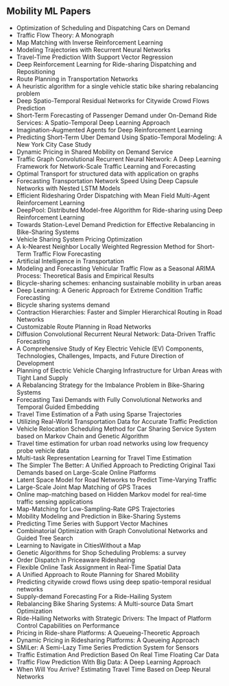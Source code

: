 <h2> Mobility ML Papers </h2>



<ul>

                             

 <li><a target="_blank" href="https://github.com/manjunath5496/Mobility-ML-Papers/blob/master/mo(1).pdf" style="text-decoration:none;">Optimization of Scheduling and Dispatching Cars on Demand</a></li>

 <li><a target="_blank" href="https://github.com/manjunath5496/Mobility-ML-Papers/blob/master/mo(2).pdf" style="text-decoration:none;">Traffic Flow Theory:
A Monograph</a></li>

<li><a target="_blank" href="https://github.com/manjunath5496/Mobility-ML-Papers/blob/master/mo(3).pdf" style="text-decoration:none;">Map Matching with Inverse Reinforcement Learning</a></li>
 <li><a target="_blank" href="https://github.com/manjunath5496/Mobility-ML-Papers/blob/master/mo(4).pdf" style="text-decoration:none;">Modeling Trajectories with Recurrent Neural Networks</a></li>                              
<li><a target="_blank" href="https://github.com/manjunath5496/Mobility-ML-Papers/blob/master/mo(5).pdf" style="text-decoration:none;">Travel-Time Prediction With Support
Vector Regression</a></li>
<li><a target="_blank" href="https://github.com/manjunath5496/Mobility-ML-Papers/blob/master/mo(6).pdf" style="text-decoration:none;">Deep Reinforcement Learning for Ride-sharing Dispatching and Repositioning</a></li>
 <li><a target="_blank" href="https://github.com/manjunath5496/Mobility-ML-Papers/blob/master/mo(7).pdf" style="text-decoration:none;">Route Planning in Transportation Networks</a></li>

 <li><a target="_blank" href="https://github.com/manjunath5496/Mobility-ML-Papers/blob/master/mo(8).pdf" style="text-decoration:none;"> A heuristic algorithm for a single vehicle static bike sharing rebalancing problem </a></li>
   <li><a target="_blank" href="https://github.com/manjunath5496/Mobility-ML-Papers/blob/master/mo(9).pdf" style="text-decoration:none;">Deep Spatio-Temporal Residual Networks for Citywide Crowd Flows Prediction</a></li>
  
   
 <li><a target="_blank" href="https://github.com/manjunath5496/Mobility-ML-Papers/blob/master/mo(10).pdf" style="text-decoration:none;">Short-Term Forecasting of Passenger Demand under On-Demand Ride Services: A Spatio-Temporal Deep Learning Approach</a></li>                              
<li><a target="_blank" href="https://github.com/manjunath5496/Mobility-ML-Papers/blob/master/mo(11).pdf" style="text-decoration:none;">Imagination-Augmented Agents
for Deep Reinforcement Learning</a></li>
<li><a target="_blank" href="https://github.com/manjunath5496/Mobility-ML-Papers/blob/master/mo(12).pdf" style="text-decoration:none;">Predicting Short-Term Uber Demand Using Spatio-Temporal Modeling: A New York City Case Study</a></li>
<li><a target="_blank" href="https://github.com/manjunath5496/Mobility-ML-Papers/blob/master/mo(13).pdf" style="text-decoration:none;">Dynamic Pricing in Shared Mobility on Demand Service</a></li>

<li><a target="_blank" href="https://github.com/manjunath5496/Mobility-ML-Papers/blob/master/mo(14).pdf" style="text-decoration:none;">Traffic Graph Convolutional Recurrent Neural Network: A Deep Learning Framework for Network-Scale Traffic Learning and Forecasting</a></li>
                              
<li><a target="_blank" href="https://github.com/manjunath5496/Mobility-ML-Papers/blob/master/mo(15).pdf" style="text-decoration:none;">Optimal Transport for structured data with application on graphs</a></li>

<li><a target="_blank" href="https://github.com/manjunath5496/Mobility-ML-Papers/blob/master/mo(16).pdf" style="text-decoration:none;">Forecasting Transportation Network Speed Using Deep Capsule Networks with Nested LSTM Models</a></li>

  <li><a target="_blank" href="https://github.com/manjunath5496/Mobility-ML-Papers/blob/master/mo(17).pdf" style="text-decoration:none;">Efficient Ridesharing Order Dispatching with Mean Field Multi-Agent Reinforcement Learning</a></li>   
  
<li><a target="_blank" href="https://github.com/manjunath5496/Mobility-ML-Papers/blob/master/mo(18).pdf" style="text-decoration:none;">DeepPool: Distributed Model-free Algorithm for Ride-sharing using Deep Reinforcement Learning</a></li> 

  
<li><a target="_blank" href="https://github.com/manjunath5496/Mobility-ML-Papers/blob/master/mo(19).pdf" style="text-decoration:none;">Towards Station-Level Demand Prediction for Effective Rebalancing in Bike-Sharing Systems</a></li> 

<li><a target="_blank" href="https://github.com/manjunath5496/Mobility-ML-Papers/blob/master/mo(20).pdf" style="text-decoration:none;">Vehicle Sharing System Pricing Optimization</a></li>

<li><a target="_blank" href="https://github.com/manjunath5496/Mobility-ML-Papers/blob/master/mo(21).pdf" style="text-decoration:none;">A k-Nearest Neighbor Locally Weighted Regression Method for Short-Term Traffic Flow Forecasting</a></li>
<li><a target="_blank" href="https://github.com/manjunath5496/Mobility-ML-Papers/blob/master/mo(22).pdf" style="text-decoration:none;">Artificial Intelligence in Transportation</a></li> 
 <li><a target="_blank" href="https://github.com/manjunath5496/Mobility-ML-Papers/blob/master/mo(23).pdf" style="text-decoration:none;">Modeling and Forecasting Vehicular Traffic Flow as a Seasonal ARIMA Process: Theoretical Basis and Empirical Results</a></li> 
 

   <li><a target="_blank" href="https://github.com/manjunath5496/Mobility-ML-Papers/blob/master/mo(24).pdf" style="text-decoration:none;">Bicycle-sharing schemes: enhancing sustainable mobility in urban areas</a></li>
 
   <li><a target="_blank" href="https://github.com/manjunath5496/Mobility-ML-Papers/blob/master/mo(25).pdf" style="text-decoration:none;">Deep Learning: A Generic Approach for
Extreme Condition Traffic Forecasting</a></li>                              
 <li><a target="_blank" href="https://github.com/manjunath5496/Mobility-ML-Papers/blob/master/mo(26).pdf" style="text-decoration:none;">Bicycle sharing systems demand</a></li>
 <li><a target="_blank" href="https://github.com/manjunath5496/Mobility-ML-Papers/blob/master/mo(27).pdf" style="text-decoration:none;">Contraction Hierarchies: Faster and Simpler Hierarchical Routing in Road Networks</a></li>
   
 
   <li><a target="_blank" href="https://github.com/manjunath5496/Mobility-ML-Papers/blob/master/mo(28).pdf" style="text-decoration:none;">Customizable Route Planning in Road Networks</a></li>
 
   <li><a target="_blank" href="https://github.com/manjunath5496/Mobility-ML-Papers/blob/master/mo(29).pdf" style="text-decoration:none;">Diffusion Convolutional Recurrent Neural Network: Data-Driven Traffic Forecasting </a></li>                              

  <li><a target="_blank" href="https://github.com/manjunath5496/Mobility-ML-Papers/blob/master/mo(30).pdf" style="text-decoration:none;">A Comprehensive Study of Key Electric Vehicle (EV) Components, Technologies, Challenges, Impacts, and Future Direction of Development</a></li>
 
   <li><a target="_blank" href="https://github.com/manjunath5496/Mobility-ML-Papers/blob/master/mo(31).pdf" style="text-decoration:none;">Planning of Electric Vehicle Charging
Infrastructure for Urban Areas with Tight Land Supply</a></li> 
    <li><a target="_blank" href="https://github.com/manjunath5496/Mobility-ML-Papers/blob/master/mo(32).pdf" style="text-decoration:none;">A Rebalancing Strategy for the Imbalance Problem in Bike-Sharing Systems</a></li> 

   <li><a target="_blank" href="https://github.com/manjunath5496/Mobility-ML-Papers/blob/master/mo(33).pdf" style="text-decoration:none;">Forecasting Taxi Demands with Fully Convolutional Networks and Temporal Guided Embedding</a></li>                              

  <li><a target="_blank" href="https://github.com/manjunath5496/Mobility-ML-Papers/blob/master/mo(34).pdf" style="text-decoration:none;">Travel Time Estimation of a Path using Sparse Trajectories</a></li> 
 
  <li><a target="_blank" href="https://github.com/manjunath5496/Mobility-ML-Papers/blob/master/mo(35).pdf" style="text-decoration:none;">Utilizing Real-World Transportation Data for Accurate Traffic Prediction</a></li> 

  <li><a target="_blank" href="https://github.com/manjunath5496/Mobility-ML-Papers/blob/master/mo(36).pdf" style="text-decoration:none;">Vehicle Relocation Scheduling Method for Car Sharing Service System based on Markov Chain and Genetic Algorithm</a></li> 
 
<li><a target="_blank" href="https://github.com/manjunath5496/Mobility-ML-Papers/blob/master/mo(37).pdf" style="text-decoration:none;">Travel time estimation for urban road networks using low frequency probe vehicle data</a></li>
 <li><a target="_blank" href="https://github.com/manjunath5496/Mobility-ML-Papers/blob/master/mo(38).pdf" style="text-decoration:none;">Multi-task Representation Learning for Travel Time Estimation</a></li>
<li><a target="_blank" href="https://github.com/manjunath5496/Mobility-ML-Papers/blob/master/mo(39).pdf" style="text-decoration:none;">The Simpler The Better: A Unified Approach to Predicting Original Taxi Demands based on Large-Scale Online Platforms</a></li>
 <li><a target="_blank" href="https://github.com/manjunath5496/Mobility-ML-Papers/blob/master/mo(40).pdf" style="text-decoration:none;">Latent Space Model for Road Networks to Predict Time-Varying Traffic</a></li>                              
<li><a target="_blank" href="https://github.com/manjunath5496/Mobility-ML-Papers/blob/master/mo(41).pdf" style="text-decoration:none;">Large-Scale Joint Map Matching of GPS Traces</a></li>
<li><a target="_blank" href="https://github.com/manjunath5496/Mobility-ML-Papers/blob/master/mo(42).pdf" style="text-decoration:none;">Online map-matching based on Hidden Markov model for real-time traffic sensing applications</a></li>
 
  <li><a target="_blank" href="https://github.com/manjunath5496/Mobility-ML-Papers/blob/master/mo(43).pdf" style="text-decoration:none;">Map-Matching for Low-Sampling-Rate GPS Trajectories</a></li>
 <li><a target="_blank" href="https://github.com/manjunath5496/Mobility-ML-Papers/blob/master/mo(44).pdf" style="text-decoration:none;">Mobility Modeling and Prediction in Bike-Sharing Systems</a></li>
   <li><a target="_blank" href="https://github.com/manjunath5496/Mobility-ML-Papers/blob/master/mo(45).pdf" style="text-decoration:none;">Predicting Time Series with
Support Vector Machines</a></li>  
   
<li><a target="_blank" href="https://github.com/manjunath5496/Mobility-ML-Papers/blob/master/mo(46).pdf" style="text-decoration:none;">Combinatorial Optimization with Graph
Convolutional Networks and Guided Tree Search</a></li> 
                             
<li><a target="_blank" href="https://github.com/manjunath5496/Mobility-ML-Papers/blob/master/mo(47).pdf" style="text-decoration:none;">Learning to Navigate in CitiesWithout a Map</a></li>
<li><a target="_blank" href="https://github.com/manjunath5496/Mobility-ML-Papers/blob/master/mo(48).pdf" style="text-decoration:none;">Genetic Algorithms for Shop Scheduling Problems: a survey </a></li>

<li><a target="_blank" href="https://github.com/manjunath5496/Mobility-ML-Papers/blob/master/mo(49).pdf" style="text-decoration:none;">Order Dispatch in Priceaware
Ridesharing</a></li>
                              
<li><a target="_blank" href="https://github.com/manjunath5496/Mobility-ML-Papers/blob/master/mo(50).pdf" style="text-decoration:none;">Flexible Online Task Assignment in Real-Time Spatial Data</a></li>
<li><a target="_blank" href="https://github.com/manjunath5496/Mobility-ML-Papers/blob/master/mo(51).pdf" style="text-decoration:none;">A Unified Approach to Route Planning for Shared Mobility</a></li>
<li><a target="_blank" href="https://github.com/manjunath5496/Mobility-ML-Papers/blob/master/mo(52).pdf" style="text-decoration:none;">Predicting citywide crowd flows using deep spatio-temporal residual networks</a></li>

<li><a target="_blank" href="https://github.com/manjunath5496/Mobility-ML-Papers/blob/master/mo(53).pdf" style="text-decoration:none;">Supply-demand Forecasting For a Ride-Hailing System</a></li>
 
<li><a target="_blank" href="https://github.com/manjunath5496/Mobility-ML-Papers/blob/master/mo(54).pdf" style="text-decoration:none;">Rebalancing Bike Sharing Systems: A Multi-source Data Smart Optimization </a></li>

<li><a target="_blank" href="https://github.com/manjunath5496/Mobility-ML-Papers/blob/master/mo(55).pdf" style="text-decoration:none;">Ride-Hailing Networks with Strategic Drivers: The Impact of Platform Control Capabilities on Performance</a></li>
 
  <li><a target="_blank" href="https://github.com/manjunath5496/Mobility-ML-Papers/blob/master/mo(56).pdf" style="text-decoration:none;">Pricing in Ride-share Platforms: A Queueing-Theoretic Approach </a></li>                              

  <li><a target="_blank" href="https://github.com/manjunath5496/Mobility-ML-Papers/blob/master/mo(57).pdf" style="text-decoration:none;">Dynamic Pricing in
Ridesharing Platforms: A Queueing Approach</a></li>
 
   <li><a target="_blank" href="https://github.com/manjunath5496/Mobility-ML-Papers/blob/master/mo(58).pdf" style="text-decoration:none;">SMiLer: A Semi-Lazy Time Series Prediction System for Sensors</a></li>
    <li><a target="_blank" href="https://github.com/manjunath5496/Mobility-ML-Papers/blob/master/mo(59).pdf" style="text-decoration:none;">Traffic Estimation And Prediction Based On Real Time Floating Car Data</a></li>
 
  <li><a target="_blank" href="https://github.com/manjunath5496/Mobility-ML-Papers/blob/master/mo(60).pdf" style="text-decoration:none;">Traffic Flow Prediction With Big Data: A Deep Learning Approach</a></li>
 
   <li><a target="_blank" href="https://github.com/manjunath5496/Mobility-ML-Papers/blob/master/mo(61).pdf" style="text-decoration:none;"> When Will You Arrive? Estimating Travel Time Based on Deep Neural Networks</a></li>
 </ul>
